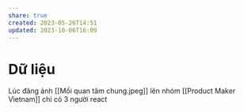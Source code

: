 ```yaml
---
share: true
created: 2023-05-26T14:51
updated: 2023-10-06T16:09
---
```

# Dữ liệu
Lúc đăng ảnh [[Mối quan tâm chung.jpeg]] lên nhóm [[Product Maker Vietnam]] chỉ có 3 người react
